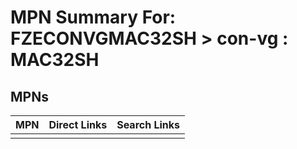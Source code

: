 



# MPN Summary For: FZECONVGMAC32SH > con-vg : MAC32SH

## MPNs
  

|MPN|Direct Links|Search Links|
| :--- | :--- | :--- |
||||
